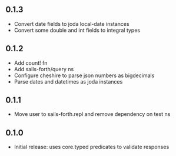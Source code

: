 ## 0.1.3

* Convert date fields to joda local-date instances
* Convert some double and int fields to integral types

## 0.1.2

* Add count! fn
* Add sails-forth/query ns
* Configure cheshire to parse json numbers as bigdecimals
* Parse dates and datetimes as joda instances

## 0.1.1

* Move user to sails-forth.repl and remove dependency on test ns

## 0.1.0

* Initial release: uses core.typed predicates to validate responses

